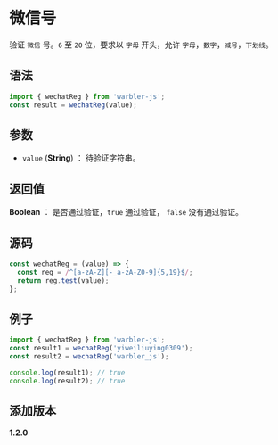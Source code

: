 # 微信号

验证 `微信` 号。`6` 至 `20` 位，要求以 `字母` 开头，允许 `字母`，`数字`，`减号`，`下划线`。

## 语法

```js
import { wechatReg } from 'warbler-js';
const result = wechatReg(value);
```

## 参数

- `value` (**String**) ： 待验证字符串。

## 返回值

**Boolean** ： 是否通过验证，`true` 通过验证， `false` 没有通过验证。

## 源码

```js
const wechatReg = (value) => {
  const reg = /^[a-zA-Z][-_a-zA-Z0-9]{5,19}$/;
  return reg.test(value);
};
```

## 例子

```js
import { wechatReg } from 'warbler-js';
const result1 = wechatReg('yiweiliuying0309');
const result2 = wechatReg('warbler_js');

console.log(result1); // true
console.log(result2); // true
```

## 添加版本

**1.2.0**
